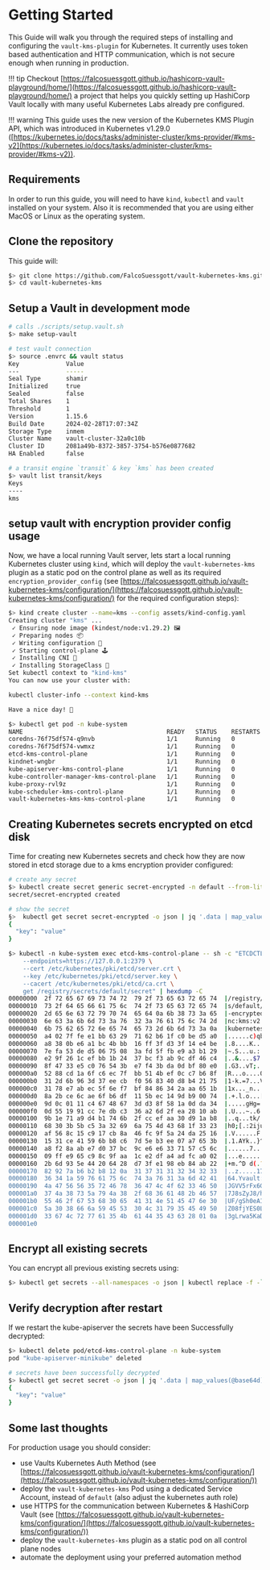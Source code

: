 # Getting Started
This Guide will walk you through the required steps of installing and configuring the `vault-kms-plugin` for Kubernetes. It currently uses token based authentication and HTTP communication, which is not secure enough when running in production.

!!! tip
    Checkout [https://falcosuessgott.github.io/hashicorp-vault-playground/home/](https://falcosuessgott.github.io/hashicorp-vault-playground/home/) a project that helps you quickly setting up HashiCorp Vault locally with many useful Kubernetes Labs already pre configured.

!!! warning
    This guide uses the new version of the Kubernetes KMS Plugin API, which was introduced in Kubernetes v1.29.0 ([https://kubernetes.io/docs/tasks/administer-cluster/kms-provider/#kms-v2](https://kubernetes.io/docs/tasks/administer-cluster/kms-provider/#kms-v2)).

## Requirements
In order to run this guide, you will need to have `kind`, `kubectl` and `vault` installed on your system.
Also it is recommended that you are using either MacOS or Linux as the operating system.

## Clone the repository
This guide will:

```bash
$> git clone https://github.com/FalcoSuessgott/vault-kubernetes-kms.git
$> cd vault-kubernetes-kms
```

## Setup a Vault in development mode
```bash
# calls ./scripts/setup.vault.sh
$> make setup-vault

# test vault connection
$> source .envrc && vault status
Key             Value
---             -----
Seal Type       shamir
Initialized     true
Sealed          false
Total Shares    1
Threshold       1
Version         1.15.6
Build Date      2024-02-28T17:07:34Z
Storage Type    inmem
Cluster Name    vault-cluster-32a0c10b
Cluster ID      2081a49b-8372-3857-3754-b576e0877682
HA Enabled      false

# a transit engine `transit` & key `kms` has been created
$> vault list transit/keys
Keys
----
kms
```

## setup vault with encryption provider config usage
Now, we have a local running Vault server, lets start a local running Kubernetes cluster using `kind`, which will deploy the `vault-kubernetes-kms` plugin as a static pod on the control plane as well as its required `encryption_provider_config` (see [https://falcosuessgott.github.io/vault-kubernetes-kms/configuration/](https://falcosuessgott.github.io/vault-kubernetes-kms/configuration/) for the required configuration steps):

```bash
$> kind create cluster --name=kms --config assets/kind-config.yaml
Creating cluster "kms" ...
 ✓ Ensuring node image (kindest/node:v1.29.2) 🖼
 ✓ Preparing nodes 📦
 ✓ Writing configuration 📜
 ✓ Starting control-plane 🕹️
 ✓ Installing CNI 🔌
 ✓ Installing StorageClass 💾
Set kubectl context to "kind-kms"
You can now use your cluster with:

kubectl cluster-info --context kind-kms

Have a nice day! 👋

$> kubectl get pod -n kube-system
NAME                                        READY   STATUS    RESTARTS   AGE
coredns-76f75df574-q9nvb                    1/1     Running   0          97s
coredns-76f75df574-vwmxz                    1/1     Running   0          97s
etcd-kms-control-plane                      1/1     Running   0          2m
kindnet-wngbr                               1/1     Running   0          98s
kube-apiserver-kms-control-plane            1/1     Running   0          118s
kube-controller-manager-kms-control-plane   1/1     Running   0          118s
kube-proxy-rvl9z                            1/1     Running   0          98s
kube-scheduler-kms-control-plane            1/1     Running   0          2m
vault-kubernetes-kms-kms-control-plane      1/1     Running   0          116s # vaul-kubernetes-kms pod
```

## Creating Kubernetes secrets encrypted on etcd disk
Time for creating new Kubernetes secrets and check how they are now stored in etcd storage due to a kms encryption provider configured:


```bash
# create any secret
$> kubectl create secret generic secret-encrypted -n default --from-literal=key=value
secret/secret-encrypted created

# show the secret
§>  kubectl get secret secret-encrypted -o json | jq '.data | map_values(@base64d)'
{
  "key": "value"
}

$> kubectl -n kube-system exec etcd-kms-control-plane -- sh -c "ETCDCTL_API=3 etcdctl \
    --endpoints=https://127.0.0.1:2379 \
    --cert /etc/kubernetes/pki/etcd/server.crt \
    --key /etc/kubernetes/pki/etcd/server.key \
    --cacert /etc/kubernetes/pki/etcd/ca.crt \
    get /registry/secrets/default/secret" | hexdump -C
00000000  2f 72 65 67 69 73 74 72  79 2f 73 65 63 72 65 74  |/registry/secret|
00000010  73 2f 64 65 66 61 75 6c  74 2f 73 65 63 72 65 74  |s/default/secret|
00000020  2d 65 6e 63 72 79 70 74  65 64 0a 6b 38 73 3a 65  |-encrypted.k8s:e|
00000030  6e 63 3a 6b 6d 73 3a 76  32 3a 76 61 75 6c 74 2d  |nc:kms:v2:vault-|
00000040  6b 75 62 65 72 6e 65 74  65 73 2d 6b 6d 73 3a 0a  |kubernetes-kms:.|
00000050  a4 02 7f fe e1 bb 63 29  71 62 b6 1f c0 be d5 a0  |......c)qb......|
00000060  a8 38 0b e6 a1 bc 4b bb  16 ff 3f d3 3f 14 e4 be  |.8....K...?.?...|
00000070  7e fa 53 de d5 06 75 08  3a fd 5f fb e9 a3 b1 29  |~.S...u.:._....)|
00000080  e2 9f 26 1c ef bb 1b 24  37 bc f3 ab 9c df 46 c4  |..&....$7.....F.|
00000090  8f 47 33 e5 c0 76 54 3b  e7 f4 3b da 0d bf 80 e0  |.G3..vT;..;.....|
000000a0  52 88 cd 1a 6f c6 ec 7f  bb 51 4b ef 0c c7 b6 8f  |R...o....QK.....|
000000b0  31 2d 6b 96 3d 37 ee cb  f0 56 83 40 d8 b4 21 75  |1-k.=7...V.@..!u|
000000c0  31 78 e7 ab ec 5f 6e f7  bf 84 86 34 2a aa 65 1b  |1x..._n....4*.e.|
000000d0  8a 2b ce 6c ae 6f b6 df  11 5b ec 14 9d b9 00 74  |.+.l.o...[.....t|
000000e0  9d 0c 01 11 c4 67 48 67  3d d3 8f 58 1a 0d da 34  |.....gHg=..X...4|
000000f0  0d 55 19 91 cc 7e db c3  36 a2 6d 2f ea 28 10 ab  |.U...~..6.m/.(..|
00000100  9b 1e 71 a9 d4 b1 74 6b  2f cc ef aa 30 d9 1a b8  |..q...tk/...0...|
00000110  68 30 3b 5b c5 3a 32 69  6a 75 4d 43 68 1f 33 23  |h0;[.:2ijuMCh.3#|
00000120  af 56 8c 15 c9 17 cb 8a  46 fc 9f 5a 24 da 25 16  |.V......F..Z$.%.|
00000130  15 31 ce 41 59 6b b8 c6  7d 5e b3 ee 07 a7 65 3b  |.1.AYk..}^....e;|
00000140  a8 f2 8a ab e7 d0 37 bc  9c e6 e6 33 71 57 c5 6c  |......7....3qW.l|
00000150  09 ff e9 65 c9 8c 9f aa  1c e2 df a4 ad fc a0 02  |...e............|
00000160  2b 6d 93 5e 44 20 64 28  d7 3f e1 98 eb 84 ab 22  |+m.^D d(.?....."|
00000170  82 92 7a b6 b2 b8 12 0a  31 37 31 31 32 34 32 33  |..z.....17112423|
00000180  36 34 1a 59 76 61 75 6c  74 3a 76 31 3a 6d 42 41  |64.Yvault:v1:mBA|  # encrypted value
00000190  4a 47 56 56 35 72 46 78  36 47 4c 4f 62 33 46 50  |JGVV5rFx6GLOb3FP|
000001a0  37 4a 38 73 5a 79 4a 38  2f 68 36 61 48 2b 46 57  |7J8sZyJ8/h6aH+FW|
000001b0  55 46 2f 67 53 68 30 65  41 31 4e 51 45 47 6e 30  |UF/gSh0eA1NQEGn0|
000001c0  5a 30 38 66 6a 59 45 53  30 4c 31 79 35 45 49 50  |Z08fjYES0L1y5EIP|
000001d0  33 67 4c 72 77 61 35 4b  61 44 35 43 63 28 01 0a  |3gLrwa5KaD5Cc(..|
000001e0
```

## Encrypt all existing secrets
You can encrypt all previous existing secrets using:

```bash
$> kubectl get secrets --all-namespaces -o json | kubectl replace -f -`
```

## Verify decryption after restart
If we restart the kube-apiserver the secrets have been Successfully decrypted:

```bash
$> kubectl delete pod/etcd-kms-control-plane -n kube-system
pod "kube-apiserver-minikube" deleted

# secrets have been successfully decrypted
$> kubectl get secret secret -o json | jq '.data | map_values(@base64d)'
{
  "key": "value"
}
```

## Some last thoughts
For production usage you should consider:

* use Vaults Kubernetes Auth Method (see [https://falcosuessgott.github.io/vault-kubernetes-kms/configuration/](https://falcosuessgott.github.io/vault-kubernetes-kms/configuration/))
* deploy the `vault-kubernetes-kms` Pod using a dedicated Service Account, instead of `default` (also adjust the kubernetes auth role)
* use HTTPS for the communication between Kubernetes & HashiCorp Vault (see [https://falcosuessgott.github.io/vault-kubernetes-kms/configuration/](https://falcosuessgott.github.io/vault-kubernetes-kms/configuration/))
* deploy the `vault-kubernetes-kms` plugin as a static pod on all control plane nodes
* automate the deployment using your preferred automation method
